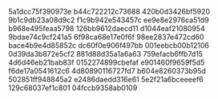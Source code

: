5a1dcc75f390973e
b44c722212c73688
420b0d3426bf5920
9b1c9db23a08d9c2
f1c9b942e543457c
ee9e8e2976ca51d9
b968e495feaa5798
126bb9612daecd11
d1044eaf21080954
9bdae74c9cf241a5
6f98ca68e17e0f6f
98ee2837e472cd60
bace4b9e4d85852c
dc60f0e906f497bb
001eebcb00b12106
0d39da3b872e5cf2
881d88d35a1a6a63
759efacb6ffb7d15
4d6d46eb21bab83f
0152274899cbefaf
e901460f9659f5d5
f6de17a0541612c6
4d80890116727fd7
b604e8260373b95d
502851ff948845a2
e2486daedd316e61
5e2f21a6bceeeef6
129c68037ef1c801
04fccb9358ab0109
